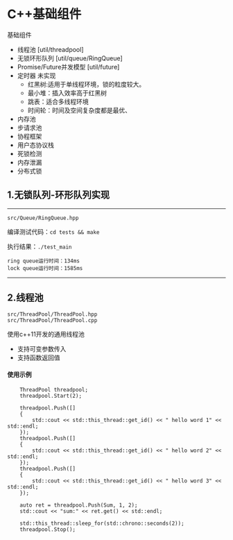 #   C++基础组件
基础组件
- 线程池 [util/threadpool] 
- 无锁环形队列 [util/queue/RingQueue]
- Promise/Future并发模型 [util/future]
- 定时器 未实现
  - 红黑树:适用于单线程环境，锁的粒度较大。
  - 最小堆：插入效率高于红黑树
  - 跳表：适合多线程环境
  - 时间轮：时间及空间复杂度都是最优、
- 内存池
- 步请求池
- 协程框架
- 用户态协议栈
- 死锁检测
- 内存泄漏
- 分布式锁
                    
## 1.无锁队列-环形队列实现

------------
```
src/Queue/RingQueue.hpp
```
编译测试代码：`cd tests && make`

执行结果：`./test_main `
```
ring queue运行时间：134ms
lock queue运行时间：1585ms
```
------------
## 2.线程池
```
src/ThreadPool/ThreadPool.hpp
src/ThreadPool/ThreadPool.cpp
```
使用c++11开发的通用线程池
- 支持可变参数传入
- 支持函数返回值

#### 使用示例　
        ThreadPool threadpool;
        threadpool.Start(2);

        threadpool.Push([]
        {
            std::cout << std::this_thread::get_id() << " hello word 1" << std::endl;
        });
        threadpool.Push([]
        {
            std::cout << std::this_thread::get_id() << " hello word 2" << std::endl;
        });
        threadpool.Push([]
        {
            std::cout << std::this_thread::get_id() << " hello word 3" << std::endl;
        });

        auto ret = threadpool.Push(Sum, 1, 2);
        std::cout << "sum:" << ret.get() << std::endl;

        std::this_thread::sleep_for(std::chrono::seconds(2));
        threadpool.Stop();
